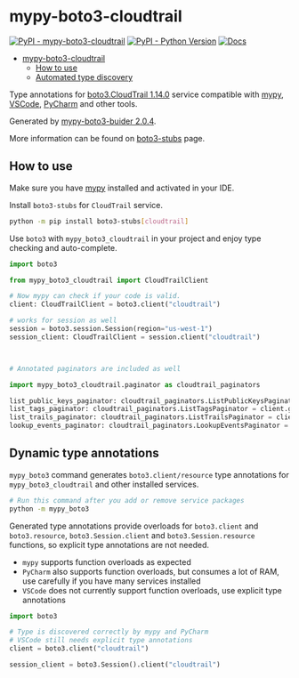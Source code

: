 # mypy-boto3-cloudtrail

[![PyPI - mypy-boto3-cloudtrail](https://img.shields.io/pypi/v/mypy-boto3-cloudtrail.svg?color=blue)](https://pypi.org/project/mypy-boto3-cloudtrail)
[![PyPI - Python Version](https://img.shields.io/pypi/pyversions/mypy-boto3-cloudtrail.svg?color=blue)](https://pypi.org/project/mypy-boto3-cloudtrail)
[![Docs](https://img.shields.io/readthedocs/mypy-boto3-builder.svg?color=blue)](https://mypy-boto3-builder.readthedocs.io/)

- [mypy-boto3-cloudtrail](#mypy-boto3-cloudtrail)
  - [How to use](#how-to-use)
  - [Automated type discovery](#automated-type-discovery)

Type annotations for
[boto3.CloudTrail 1.14.0](https://boto3.amazonaws.com/v1/documentation/api/1.14.0/reference/services/cloudtrail.html#CloudTrail) service
compatible with [mypy](https://github.com/python/mypy), [VSCode](https://code.visualstudio.com/),
[PyCharm](https://www.jetbrains.com/pycharm/) and other tools.

Generated by [mypy-boto3-buider 2.0.4](https://github.com/vemel/mypy_boto3_builder).

More information can be found on [boto3-stubs](https://pypi.org/project/boto3-stubs/) page.

## How to use

Make sure you have [mypy](https://github.com/python/mypy) installed and activated in your IDE.

Install `boto3-stubs` for `CloudTrail` service.

```bash
python -m pip install boto3-stubs[cloudtrail]
```

Use `boto3` with `mypy_boto3_cloudtrail` in your project and enjoy type checking and auto-complete.

```python
import boto3

from mypy_boto3_cloudtrail import CloudTrailClient

# Now mypy can check if your code is valid.
client: CloudTrailClient = boto3.client("cloudtrail")

# works for session as well
session = boto3.session.Session(region="us-west-1")
session_client: CloudTrailClient = session.client("cloudtrail")



# Annotated paginators are included as well

import mypy_boto3_cloudtrail.paginator as cloudtrail_paginators

list_public_keys_paginator: cloudtrail_paginators.ListPublicKeysPaginator = client.get_paginator("list_public_keys")
list_tags_paginator: cloudtrail_paginators.ListTagsPaginator = client.get_paginator("list_tags")
list_trails_paginator: cloudtrail_paginators.ListTrailsPaginator = client.get_paginator("list_trails")
lookup_events_paginator: cloudtrail_paginators.LookupEventsPaginator = client.get_paginator("lookup_events")
```

## Dynamic type annotations

`mypy_boto3` command generates `boto3.client/resource` type annotations for
`mypy_boto3_cloudtrail` and other installed services.

```bash
# Run this command after you add or remove service packages
python -m mypy_boto3
```

Generated type annotations provide overloads for `boto3.client` and `boto3.resource`,
`boto3.Session.client` and `boto3.Session.resource` functions,
so explicit type annotations are not needed.

- `mypy` supports function overloads as expected
- `PyCharm` also supports function overloads, but consumes a lot of RAM, use carefully if you have many services installed
- `VSCode` does not currently support function overloads, use explicit type annotations

```python
import boto3

# Type is discovered correctly by mypy and PyCharm
# VSCode still needs explicit type annotations
client = boto3.client("cloudtrail")

session_client = boto3.Session().client("cloudtrail")
```
